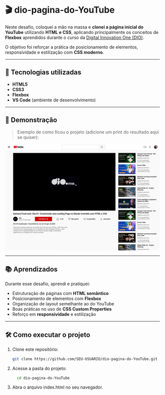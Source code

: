 # 🎬 dio-pagina-do-YouTube

Neste desafio, coloquei a mão na massa e **clonei a página inicial do YouTube** utilizando **HTML e CSS**, aplicando principalmente os conceitos de **Flexbox** aprendidos durante o curso da [Digital Innovation One (DIO)](https://www.dio.me/).

O objetivo foi reforçar a prática de posicionamento de elementos, responsividade e estilização com **CSS moderno**.

---

## 🚀 Tecnologias utilizadas

- **HTML5**
- **CSS3**
- **Flexbox**
- **VS Code** (ambiente de desenvolvimento)

---

## 📸 Demonstração

> Exemplo de como ficou o projeto (adicione um print do resultado aqui se quiser):

![Prévia do Projeto](./assets/images/dio.png)

---

## 📚 Aprendizados

Durante esse desafio, aprendi e pratiquei:

- Estruturação de páginas com **HTML semântico**
- Posicionamento de elementos com **Flexbox**
- Organização de layout semelhante ao do YouTube
- Boas práticas no uso de **CSS Custom Properties**
- Reforço em **responsividade** e estilização

---

## 🛠️ Como executar o projeto

1. Clone este repositório:

   ```bash
   git clone https://github.com/SEU-USUARIO/dio-pagina-do-YouTube.git
   ```

2. Acesse a pasta do projeto:

   ```bash
     cd dio-pagina-do-YouTube
   ```

3. Abra o arquivo index.html no seu navegador.
